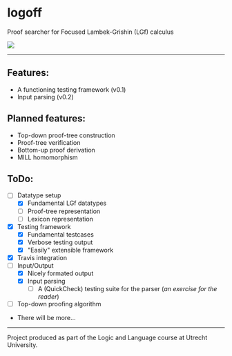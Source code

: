 # logoff
Proof searcher for Focused Lambek-Grishin (LGf) calculus

[![](https://travis-ci.org/DrSLDR/logoff.svg?branch=master)](https://travis-ci.org/DrSLDR/logoff)

---

## Features:

- A functioning testing framework (v0.1)
- Input parsing (v0.2)

## Planned features:

- Top-down proof-tree construction
- Proof-tree verification
- Bottom-up proof derivation
- MILL homomorphism

## ToDo:

- [ ] Datatype setup
  - [x] Fundamental LGf datatypes
  - [ ] Proof-tree representation
  - [ ] Lexicon representation
- [x] Testing framework
  - [x] Fundamental testcases
  - [x] Verbose testing output
  - [x] "Easily" extensible framework
- [x] Travis integration
- [ ] Input/Output
  - [x] Nicely formated output
  - [x] Input parsing
    - [ ] A (QuickCheck) testing suite for the parser (_an exercise for the reader_)
- [ ] Top-down proofing algorithm
- There will be more...

---

Project produced as part of the Logic and Language course at Utrecht University.
